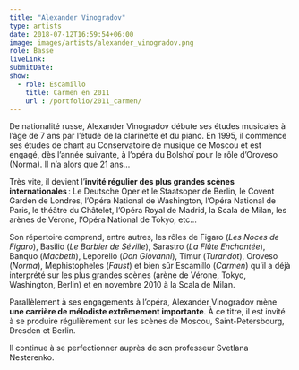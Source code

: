 ```yaml
---
title: "Alexander Vinogradov"
type: artists
date: 2018-07-12T16:59:54+06:00
image: images/artists/alexander_vinogradov.png
role: Basse
liveLink: 
submitDate: 
show:
  - role: Escamillo
    title: Carmen en 2011
    url : /portfolio/2011_carmen/
---
```


De nationalité russe, Alexander Vinogradov débute  ses études musicales à l’âge de 7 ans par l’étude de la clarinette et du piano. En 1995, il  commence ses études de chant au Conservatoire de musique de Moscou et est engagé, dès l’année suivante, à l’opéra du Bolshoï  pour le rôle d’Oroveso (Norma). Il n’a alors que 21 ans...

Très vite, il devient l’**invité régulier des plus grandes scènes internationales** : Le Deutsche Oper et le Staatsoper de Berlin, le Covent Garden de Londres, l’Opéra National de Washington, l’Opéra National de Paris, le théâtre du Châtelet, l’Opéra Royal de Madrid, la Scala de Milan, les arènes de Vérone, l’Opéra National de Tokyo, etc…

Son répertoire comprend, entre autres, les rôles de Figaro (*Les Noces de Figaro*), Basilio (*Le Barbier de Séville*), Sarastro (*La Flûte Enchantée*), Banquo (*Macbeth*), Leporello (*Don Giovanni*), Timur (*Turandot*), Oroveso (*Norma*), Mephistopheles (*Faust*) et bien sûr Escamillo (*Carmen*) qu’il a déjà interprété sur les plus grandes scènes (arène de Vérone, Tokyo, Washington, Berlin) et en novembre 2010 à la Scala de Milan.

Parallèlement à ses engagements à l’opéra, Alexander Vinogradov mène **une carrière de mélodiste extrêmement importante**. À ce titre, il est invité à se produire régulièrement sur les scènes de Moscou, Saint-Petersbourg, Dresden et Berlin.

Il continue à se perfectionner auprès de son professeur Svetlana Nesterenko.

